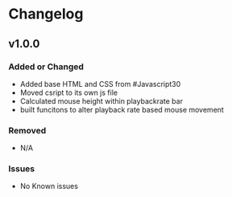 # Changelog

## v1.0.0

### Added or Changed
- Added base HTML and CSS from #Javascript30
- Moved csript to its own js file
- Calculated mouse height within playbackrate bar
- built funcitons to alter playback rate based mouse movement


### Removed

- N/A

### Issues

- No Known issues